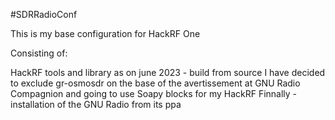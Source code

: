 #SDRRadioConf

This is my base configuration for HackRF One

Consisting of:

HackRF tools and library as on june 2023 - build from source
I have decided to exclude gr-osmosdr on the base of the avertissement at GNU Radio Compagnion and going to use Soapy blocks for my HackRF
Finnally - installation of the GNU Radio from its ppa
